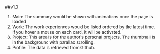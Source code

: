 ##v1.0
1. Main: The summary would be shown with animations once the page is loaded
2. Work: The work experiences would be listed ordered by the latest time. If you hover a mouse on each card, it will be activated.
3. Project: This area is for the author's personal projects. The thumbnail is in the background with parallax scrolling.
4. Profile: The data is retrieved from Github.